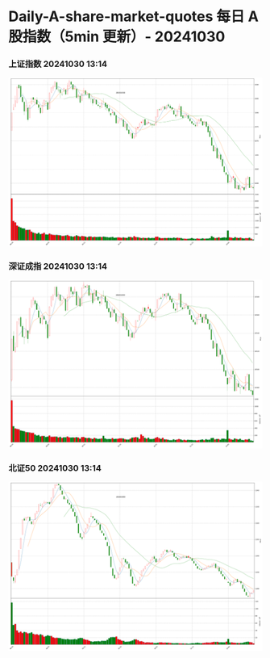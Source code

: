 
# Daily-A-share-market-quotes 每日 A 股指数（5min 更新）- 20241030

### 上证指数 20241030 13:14
![](./fig/2024/10/20241030-sh000001.png)

### 深证成指 20241030 13:14
![](./fig/2024/10/20241030-sz399001.png)

### 北证50 20241030 13:14
![](./fig/2024/10/20241030-bj899050.png)
